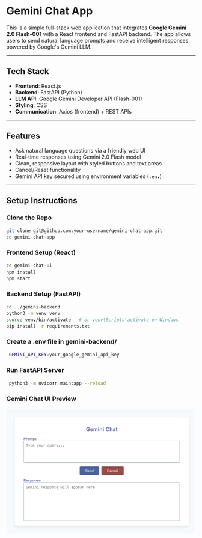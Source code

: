 # Gemini Chat App 

This is a simple full-stack web application that integrates **Google Gemini 2.0 Flash-001** with a React frontend and FastAPI backend. The app allows users to send natural language prompts and receive intelligent responses powered by Google's Gemini LLM.

---

## Tech Stack

- **Frontend**: React.js
- **Backend**: FastAPI (Python)
- **LLM API**: Google Gemini Developer API (Flash-001)
- **Styling**: CSS
- **Communication**: Axios (frontend) + REST APIs

---

##  Features

- Ask natural language questions via a friendly web UI
- Real-time responses using Gemini 2.0 Flash model
- Clean, responsive layout with styled buttons and text areas
- Cancel/Reset functionality
- Gemini API key secured using environment variables (`.env`)

---

## Setup Instructions

### Clone the Repo

```bash
git clone git@github.com:your-username/gemini-chat-app.git
cd gemini-chat-app
```

### Frontend Setup (React)

```bash
cd gemini-chat-ui
npm install
npm start
```

### Backend Setup (FastAPI)

```bash
cd ../gemini-backend
python3 -m venv venv
source venv/bin/activate   # or venv\Scripts\activate on Windows
pip install -r requirements.txt

```

### Create a .env file in gemini-backend/

```bash
 GEMINI_API_KEY=your_google_gemini_api_key
```

### Run FastAPI Server

```bash
 python3 -m uvicorn main:app --reload
```

### Gemini Chat UI Preview 

![Gemini Chat UI](image.png)

